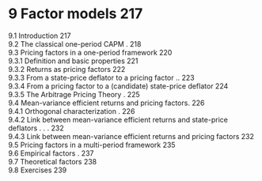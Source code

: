 # 9 Factor models 217  

9.1 Introduction 217   
9.2 The classical one-period CAPM . 218   
9.3 Pricing factors in a one-period framework 220   
9.3.1 Definition and basic properties 221   
9.3.2 Returns as pricing factors 222   
9.3.3 From a state-price deflator to a pricing factor .. 223   
9.3.4 From a pricing factor to a (candidate) state-price deflator 224   
9.3.5 The Arbitrage Pricing Theory . 225   
9.4 Mean-variance efficient returns and pricing factors. 226   
9.4.1 Orthogonal characterization . 226   
9.4.2 Link between mean-variance efficient returns and state-price deflators . . . 232   
9.4.3 Link between mean-variance efficient returns and pricing factors 232   
9.5 Pricing factors in a multi-period framework 235   
9.6 Empirical factors . 237   
9.7 Theoretical factors 238   
9.8 Exercises 239  
